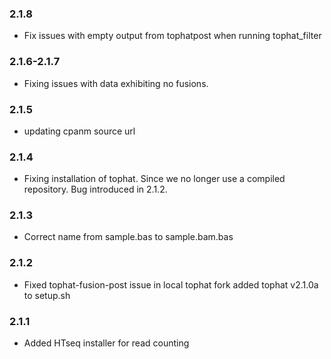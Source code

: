 ### 2.1.8
* Fix issues with empty output from tophatpost when running tophat_filter

### 2.1.6-2.1.7
* Fixing issues with data exhibiting no fusions.

### 2.1.5
* updating cpanm source url

### 2.1.4
* Fixing installation of tophat. Since we no longer use a compiled repository. Bug introduced in 2.1.2.

### 2.1.3
* Correct name from sample.bas to sample.bam.bas

### 2.1.2
* Fixed tophat-fusion-post issue in local tophat fork added tophat v2.1.0a to setup.sh

### 2.1.1
* Added HTseq installer for read counting
